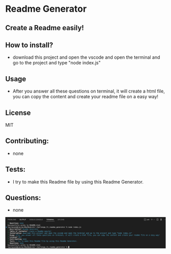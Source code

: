# Readme Generator
## Create a Readme easily!
## How to install?
* download this project and open the vscode and open the terminal and go to the project and type "node index.js"

## Usage
* After you answer all these questions on terminal, it will create a html file, you can copy the content and create your readme file on a easy way!

## License
MIT

## Contributing:
* none

## Tests:
* I try to make this Readme file by using this Readme Generator.

## Questions:
* none

![Kiku](./Screenshot%202023-02-27%20at%2011.47.40%20PM.png)